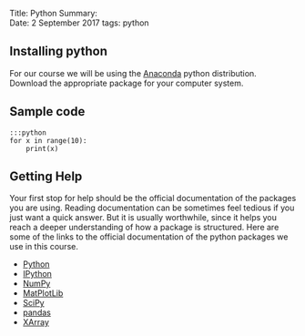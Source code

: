 Title: Python 
Summary:  
Date: 2 September 2017
tags: python


## Installing python

For our course we will be using the [Anaconda](http://continuum.io/anaconda)
python distribution.  Download the appropriate package for your computer system.

## Sample code

    :::python
    for x in range(10):
        print(x)



## Getting Help

Your first stop for help should be the official documentation of the packages
you are using.
Reading documentation can be sometimes feel tedious if you just want a quick
answer.
But it is usually worthwhile, since it helps you reach a deeper understanding of
how a package is structured.
Here are some of the links to the official documentation of the python packages
we use in this course.

* [Python](http://docs.python.org)
* [IPython](http://ipython.org/documentation.html)
* [NumPy](http://docs.scipy.org/doc/numpy/reference/)
* [MatPlotLib](http://matplotlib.org/contents.html)
* [SciPy](http://docs.scipy.org/doc/scipy/reference/)
* [pandas](http://pandas.pydata.org/pandas-docs/stable/)
* [XArray](xarray.pydata.org/en/stable/)
